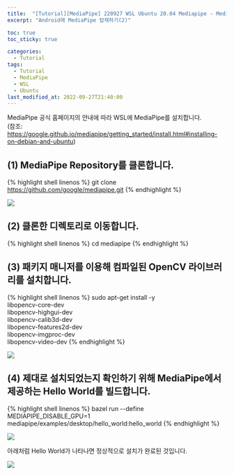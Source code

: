```yaml
---
title:  "[Tutorial][MediaPipe] 220927 WSL Ubuntu 20.04 Mediapipe - MediaPipe 설치"
excerpt: "Android에 MediaPipe 탑재하기(2)"

toc: true
toc_sticky: true

categories:
  - Tutorial
tags:
  - Tutorial
  - MediaPipe
  - WSL
  - Ubuntu
last_modified_at: 2022-09-27T21:40:00
---
```


MediaPipe 공식 홈페이지의 안내에 따라 WSL에 MediaPipe를 설치합니다.<br>
(참조: <a href="https://google.github.io/mediapipe/getting_started/install.html#installing-on-debian-and-ubuntu">https://google.github.io/mediapipe/getting_started/install.html#installing-on-debian-and-ubuntu</a>)

## (1) MediaPipe Repository를 클론합니다.

{% highlight shell linenos %}
git clone https://github.com/google/mediapipe.git
{% endhighlight %}

<p><img src="/assets/images/22092704.png" /></p>

## (2) 클론한 디렉토리로 이동합니다.

{% highlight shell linenos %}
cd mediapipe
{% endhighlight %}

## (3) 패키지 매니저를 이용해 컴파일된 OpenCV 라이브러리를 설치합니다.

{% highlight shell linenos %}
sudo apt-get install -y \
    libopencv-core-dev \
    libopencv-highgui-dev \
    libopencv-calib3d-dev \
    libopencv-features2d-dev \
    libopencv-imgproc-dev \
    libopencv-video-dev
{% endhighlight %}

<p><img src="/assets/images/22092705.png" /></p>

## (4) 제대로 설치되었는지 확인하기 위해 MediaPipe에서 제공하는 Hello World를 빌드합니다.

{% highlight shell linenos %}
bazel run --define MEDIAPIPE_DISABLE_GPU=1 mediapipe/examples/desktop/hello_world:hello_world
{% endhighlight %}

<p><img src="/assets/images/22092706.png" /></p>

아래처럼 Hello World가 나타나면 정상적으로 설치가 완료된 것입니다.

<p><img src="/assets/images/22092707.png" /></p>
